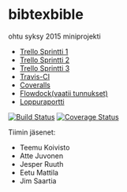 # bibtexbible
ohtu syksy 2015 miniprojekti

* [Trello Sprintti 1](https://trello.com/b/VGq3K1EW/sprintin­1­backlog)
* [Trello Sprintti 2](https://trello.com/b/apijcep2/sprintin­2­backlog)
* [Trello Sprintti 3](https://trello.com/b/6fFskbpW/sprintin­3­backlog)
* [Travis-CI](https://travis-ci.org/ohtu/bibtexbible)
* [Coveralls](https://coveralls.io/github/ohtu/bibtexbible)
* [Flowdock(vaatii tunnukset)](https://www.flowdock.com/app/miniprojekti/bibtexbible)
* [Loppuraportti](https://github.com/ohtu/bibtexbible/blob/master/doc/Bibtexbible-Loppuraportti.pdf)

[![Build Status](https://travis-ci.org/ohtu/bibtexbible.svg?branch=master)](https://travis-ci.org/ohtu/bibtexbible)
[![Coverage Status](https://coveralls.io/repos/ohtu/bibtexbible/badge.svg?branch=master&service=github)](https://coveralls.io/github/ohtu/bibtexbible?branch=master)

Tiimin jäsenet:
* Teemu Koivisto
* Atte Juvonen
* Jesper Ruuth
* Eetu Mattila
* Jim Saartia

